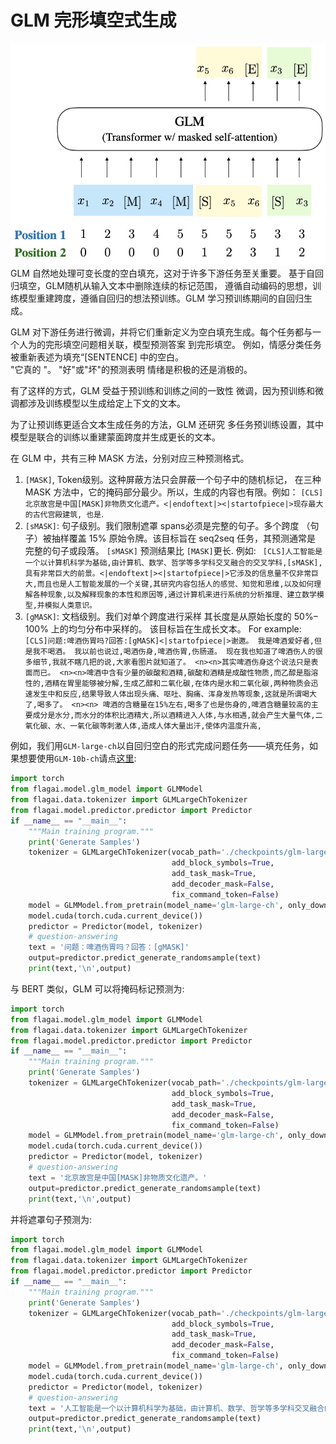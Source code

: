 # GLM 完形填空式生成

![img.png](./img/glm_blank_filling.png)
GLM 自然地处理可变长度的空白填充，这对于许多下游任务至关重要。
基于自回归填空，GLM随机从输入文本中删除连续的标记范围，
遵循自动编码的思想，训练模型重建跨度，遵循自回归的想法预训练。GLM 学习预训练期间的自回归生成。

GLM 对下游任务进行微调，并将它们重新定义为空白填充生成。每个任务都与一个人为的完形填空问题相关联，模型预测答案
到完形填空。
例如，情感分类任务被重新表述为填充“[SENTENCE] 中的空白。  
"它真的  "。 "好"或"坏"的预测表明
情绪是积极的还是消极的。

有了这样的方式，GLM 受益于预训练和训练之间的一致性
微调，因为预训练和微调都涉及训练模型以生成给定上下文的文本。

为了让预训练更适合文本生成任务的方法，GLM 还研究
多任务预训练设置，其中模型是联合的训练以重建蒙面跨度并生成更长的文本。


在 GLM 中，共有三种 MASK 方法，分别对应三种预测格式。
1. ```[MASK]```, Token级别。这种屏蔽方法只会屏蔽一个句子中的随机标记，
   在三种 MASK 方法中，它的掩码部分最少。所以，生成的内容也有限。例如： ``[CLS]北京故宫是中国[MASK]非物质文化遗产。<|endoftext|><|startofpiece|>现存最大的古代宫殿建筑, 也是``.
2. ```[sMASK]```: 句子级别。我们限制遮罩
   spans必须是完整的句子。多个跨度
   （句子）被抽样覆盖 15%
   原始令牌。该目标旨在
   seq2seq 任务，其预测通常是
   完整的句子或段落。
  ```[sMASK]``` 预测结果比 ```[MASK]```更长. 例如: `` [CLS]人工智能是一个以计算机科学为基础,由计算机、数学、哲学等多学科交叉融合的交叉学科,[sMASK],具有非常巨大的前景。<|endoftext|><|startofpiece|>它涉及的信息量不仅非常巨大,而且也是人工智能发展的一个关键,其研究内容包括人的感觉、知觉和思维,以及如何理解各种现象,以及解释现象的本性和原因等,通过计算机来进行系统的分析推理、建立数学模型,并模拟人类意识。``
3. ```[gMASK]```: 文档级别。我们对单个跨度进行采样
   其长度是从原始长度的 50%–100% 上的均匀分布中采样的。
   该目标旨在生成长文本。 For example: ``[CLS]问题:啤酒伤胃吗?回答:[gMASK]<|startofpiece|>谢邀。 我是啤酒爱好者,但是我不喝酒。 我以前也说过,喝酒伤身,啤酒伤胃,伤肠道。 现在我也知道了啤酒伤人的很多细节,我就不瞎几把的说,大家看图片就知道了。 <n><n>其实啤酒伤身这个说法只是表面而已。 <n><n>啤酒中含有少量的碳酸和酒精,碳酸和酒精是成酸性物质,而乙醇是脂溶性的,酒精在胃里能够被分解,生成乙醇和二氧化碳,在体内是水和二氧化碳,两种物质会迅速发生中和反应,结果导致人体出现头痛、呕吐、胸痛、浑身发热等现象,这就是所谓喝大了,喝多了。 <n><n> 啤酒的含糖量在15%左右,喝多了也是伤身的,啤酒含糖量较高的主要成分是水分,而水分的体积比酒精大,所以酒精进入人体,与水相遇,就会产生大量气体,二氧化碳、水、一氧化碳等刺激人体,造成人体大量出汗,使体内温度升高,``


例如，我们用`GLM-large-ch`以自回归空白的形式完成问题任务——填充任务，如果想要使用`GLM-10b-ch`请点[这里](https://model.baai.ac.cn/model-detail/100001):
```python
import torch
from flagai.model.glm_model import GLMModel
from flagai.data.tokenizer import GLMLargeChTokenizer
from flagai.model.predictor.predictor import Predictor
if __name__ == "__main__":
    """Main training program."""
    print('Generate Samples') 
    tokenizer = GLMLargeChTokenizer(vocab_path='./checkpoints/glm-large-ch/cog-pretrain.model',
                                    add_block_symbols=True,
                                    add_task_mask=True,
                                    add_decoder_mask=False,
                                    fix_command_token=False)
    model = GLMModel.from_pretrain(model_name='glm-large-ch', only_download_config=False)
    model.cuda(torch.cuda.current_device())
    predictor = Predictor(model, tokenizer)
    # question-answering
    text = '问题：啤酒伤胃吗？回答：[gMASK]'
    output=predictor.predict_generate_randomsample(text)
    print(text,'\n',output)
```

与 BERT 类似，GLM 可以将掩码标记预测为:
```python
import torch
from flagai.model.glm_model import GLMModel
from flagai.data.tokenizer import GLMLargeChTokenizer
from flagai.model.predictor.predictor import Predictor
if __name__ == "__main__":
    """Main training program."""
    print('Generate Samples') 
    tokenizer = GLMLargeChTokenizer(vocab_path='./checkpoints/glm-large-ch/cog-pretrain.model',
                                    add_block_symbols=True,
                                    add_task_mask=True,
                                    add_decoder_mask=False,
                                    fix_command_token=False)
    model = GLMModel.from_pretrain(model_name='glm-large-ch', only_download_config=False)
    model.cuda(torch.cuda.current_device())
    predictor = Predictor(model, tokenizer)
    # question-answering
    text = '北京故宫是中国[MASK]非物质文化遗产。'
    output=predictor.predict_generate_randomsample(text)
    print(text,'\n',output)
```
并将遮罩句子预测为:

```python
import torch
from flagai.model.glm_model import GLMModel
from flagai.data.tokenizer import GLMLargeChTokenizer
from flagai.model.predictor.predictor import Predictor
if __name__ == "__main__":
    """Main training program."""
    print('Generate Samples') 
    tokenizer = GLMLargeChTokenizer(vocab_path='./checkpoints/glm-large-ch/cog-pretrain.model',
                                    add_block_symbols=True,
                                    add_task_mask=True,
                                    add_decoder_mask=False,
                                    fix_command_token=False)
    model = GLMModel.from_pretrain(model_name='glm-large-ch', only_download_config=False)
    model.cuda(torch.cuda.current_device())
    predictor = Predictor(model, tokenizer)
    # question-answering
    text = '人工智能是一个以计算机科学为基础，由计算机、数学、哲学等多学科交叉融合的交叉学科，[sMASK]，具有非常巨大的前景。'
    output=predictor.predict_generate_randomsample(text)
    print(text,'\n',output)
```